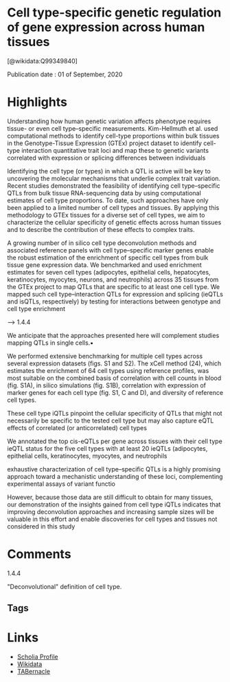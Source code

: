 
Cell type-specific genetic regulation of gene expression across human tissues
=============================================================================
  
  [@wikidata:Q99349840]  
  
Publication date : 01 of September, 2020  

# Highlights

Understanding how human genetic variation affects phenotype requires tissue- or even cell type–specific measurements. Kim-Hellmuth et al. used computational methods to identify cell-type proportions within bulk tissues in the Genotype-Tissue Expression (GTEx) project dataset to identify cell-type interaction quantitative trait loci and map these to genetic variants correlated with expression or splicing differences between individuals

Identifying the cell type (or types) in which a QTL is active will be key to uncovering the molecular
mechanisms that underlie complex trait variation. Recent studies demonstrated the feasibility of identifying cell type–specific QTLs from bulk tissue RNA-sequencing data by using computational estimates of cell type proportions. To
date, such approaches have only been applied to a limited number of cell types and tissues. By
applying this methodology to GTEx tissues for a diverse set of cell types, we aim to characterize the cellular specificity of genetic effects across human tissues and to describe the contribution of these effects to complex traits.

A growing number of in silico cell
type deconvolution methods and associated
reference panels with cell type–specific marker
genes enable the robust estimation of the
enrichment of specific cell types from bulk
tissue gene expression data. We benchmarked
and used enrichment estimates for seven
cell types (adipocytes, epithelial cells, hepatocytes, keratinocytes, myocytes, neurons,
and neutrophils) across 35 tissues from the
GTEx project to map QTLs that are specific
to at least one cell type. We mapped such
cell type–interaction QTLs for expression and
splicing (ieQTLs and isQTLs, respectively) by
testing for interactions between genotype and
cell type enrichment

--> 1.4.4

We anticipate that the approaches
presented here will complement studies mapping QTLs in single cells.▪

We performed extensive benchmarking for multiple cell types
across several expression datasets (figs. S1
and S2). The xCell method (24), which estimates the enrichment of 64 cell types using
reference profiles, was most suitable on the
combined basis of correlation with cell counts
in blood (fig. S1A), in silico simulations (fig.
S1B), correlation with expression of marker
genes for each cell type (fig. S1, C and D), and
diversity of reference cell types. 

These cell type iQTLs pinpoint the cellular specificity of QTLs that might not necessarily be specific to the tested cell type but
may also capture eQTL effects of correlated (or
anticorrelated) cell types

We annotated the
top cis-eQTLs per gene across tissues with their
cell type ieQTL status for the five cell types with
at least 20 ieQTLs (adipocytes, epithelial cells,
keratinocytes, myocytes, and neutrophils


exhaustive characterization of cell type–specific
QTLs is a highly promising approach toward
a mechanistic understanding of these loci,
complementing experimental assays of variant
functio

However, because those data
are still difficult to obtain for many tissues, our
demonstration of the insights gained from cell
type iQTLs indicates that improving deconvolution approaches and increasing sample
sizes will be valuable in this effort and enable
discoveries for cell types and tissues not considered in this study


# Comments
1.4.4

"Deconvolutional" definition of cell type.


## Tags

# Links
  
 * [Scholia Profile](https://scholia.toolforge.org/work/Q99349840)  
 * [Wikidata](https://www.wikidata.org/wiki/Q99349840)  
 * [TABernacle](https://tabernacle.toolforge.org/?#/tab/manual/Q99349840/P921%3BP4510)  
